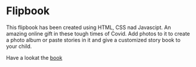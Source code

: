<h1>Flipbook</h1>

This flipbook has been created using HTML, CSS nad Javascipt. An amazing online gift in these tough times of Covid. Add photos to it to create a photo album or paste stories in it and give a customized story book to your child.

Have a lookat the [book]()
